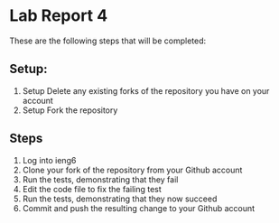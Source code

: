 # Lab Report 4

These are the following steps that will be completed:

## Setup:
1. Setup Delete any existing forks of the repository you have on your account
2. Setup Fork the repository

## Steps
1. Log into ieng6
2. Clone your fork of the repository from your Github account
3. Run the tests, demonstrating that they fail
4. Edit the code file to fix the failing test
5. Run the tests, demonstrating that they now succeed
6. Commit and push the resulting change to your Github account

